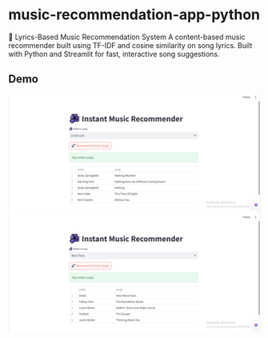 # music-recommendation-app-python
🎵 Lyrics-Based Music Recommendation System A content-based music recommender built using TF-IDF and cosine similarity on song lyrics. Built with Python and Streamlit for fast, interactive song suggestions.

## Demo

![App Screenshot](Screenshot1.png) 
![App Screenshot](Screenshot2.png) 

